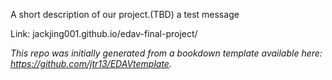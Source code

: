 A short description of our project.(TBD)
a test message

Link: jackjing001.github.io/edav-final-project/

*This repo was initially generated from a bookdown template available here: https://github.com/jtr13/EDAVtemplate.*	



